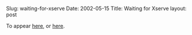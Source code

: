 Slug: waiting-for-xserve
Date: 2002-05-15
Title: Waiting for Xserve
layout: post

To appear <a href="http://www.apple.com">here</a>, or <a href="http://www.apple.com/store/">here</a>.
